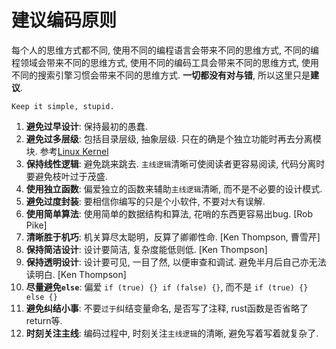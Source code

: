 # 建议编码原则

每个人的思维方式都不同, 使用不同的编程语言会带来不同的思维方式, 不同的编程领域会带来不同的思维方式, 使用不同的编码工具会带来不同的思维方式, 使用不同的搜索引擎习惯会带来不同的思维方式. **一切都没有对与错**, 所以这里只是**建议**.

```
Keep it simple, stupid.
```

1. **避免过早设计**: 保持最初的愚蠢.
2. **避免过多层级**: 包括目录层级, 抽象层级. 只在的确是个独立功能时再去分离模块. 参考[Linux Kernel](https://github.com/torvalds/linux/tree/master/kernel)
3. **保持线性逻辑**: 避免跳来跳去. `主线逻辑`清晰可使阅读者更容易阅读, 代码分离时要避免枝叶过于茂盛.
4. **使用独立函数**: 偏爱独立的函数来辅助`主线逻辑`清晰, 而不是不必要的设计模式.
5. **避免过度封装**: 要相信你编写的只是个小软件, 不要对`大`有误解.
7. **使用简单算法**: 使用简单的数据结构和算法, 花哨的东西更容易出bug. [Rob Pike]
8. **清晰胜于机巧**: 机关算尽太聪明，反算了卿卿性命. [Ken Thompson, 曹雪芹]
9. **保持简洁设计**: 设计要简洁, 复杂度能低则低. [Ken Thompson]
10. **保持透明设计**: 设计要可见, 一目了然, 以便审查和调试. 避免半月后自己亦无法读明白. [Ken Thompson]
12. **尽量避免`else`**: 偏爱 `if (true) {} if (false) {}`, 而不是 `if (true) {} else {}`
13. **避免纠结小事**: 不要`过于`纠结变量命名, 是否写了注释, rust函数是否省略了return等.
14. **时刻关注主线**: 编码过程中, 时刻关注`主线逻辑`的清晰, 避免写着写着就复杂了.
